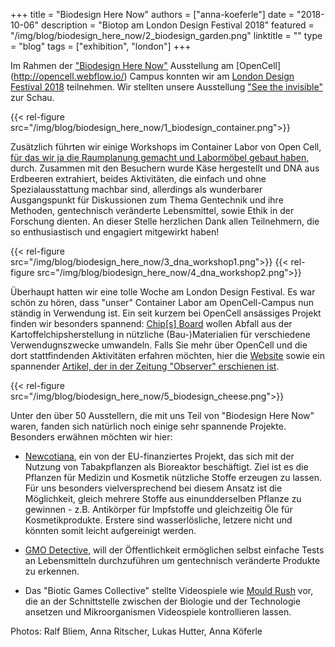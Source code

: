 +++
title = "Biodesign Here Now"
authors = ["anna-koeferle"]
date = "2018-10-06"
description = "Biotop am London Design Festival 2018"
featured = "/img/blog/biodesign_here_now/2_biodesign_garden.png"
linktitle = ""
type = "blog"
tags = ["exhibition", "london"]
+++

Im Rahmen der ["Biodesign Here Now"](https://www.londondesignfestival.com/event/biodesign-here-now) Ausstellung am [OpenCell] (http://opencell.webflow.io/) Campus konnten wir am [London Design Festival 2018](https://www.londondesignfestival.com/) teilnehmen. Wir stellten unsere Ausstellung ["See the invisible"](http://biotop.co/en/blog/invisible-catalogue/) zur Schau.

{{< rel-figure src="/img/blog/biodesign_here_now/1_biodesign_container.png">}}

Zusätzlich führten wir einige Workshops im Container Labor von Open Cell, [für das wir ja die Raumplanung gemacht und Labormöbel gebaut haben](http://biotop.co/en/blog/opencell/), durch. Zusammen mit den Besuchern wurde Käse hergestellt und DNA aus Erdbeeren extrahiert, beides Aktivitäten, die einfach und ohne Spezialausstattung machbar sind, allerdings als wunderbarer Ausgangspunkt für Diskussionen zum Thema Gentechnik und ihre Methoden, gentechnisch veränderte Lebensmittel, sowie Ethik in der Forschung dienten. An dieser Stelle herzlichen Dank allen Teilnehmern, die so enthusiastisch und engagiert mitgewirkt haben!

{{< rel-figure src="/img/blog/biodesign_here_now/3_dna_workshop1.png">}}
{{< rel-figure src="/img/blog/biodesign_here_now/4_dna_workshop2.png">}}

Überhaupt hatten wir eine tolle Woche am London Design Festival. Es war schön zu hören, dass "unser" Container Labor am OpenCell-Campus nun ständig in Verwendung ist. Ein seit kurzem bei OpenCell ansässiges Projekt finden wir besonders spannend: [Chip[s] Board](https://www.chipsboard.com/) wollen Abfall aus der Kartoffelchipsherstellung in nützliche (Bau-)Materialien für verschiedene Verwendugnszwecke umwandeln. Falls Sie mehr über OpenCell und die dort stattfindenden Aktivitäten erfahren möchten, hier die [Website](http://opencell.webflow.io/) sowie ein spannender [Artikel, der in der Zeitung "Observer" erschienen ist](https://www.theguardian.com/science/2018/aug/25/buildings-made-from-fungi-open-cell-pop-up-bio-lab-innovators-london).

{{< rel-figure src="/img/blog/biodesign_here_now/5_biodesign_cheese.png">}}

Unter den über 50 Ausstellern, die mit uns Teil von "Biodesign Here Now" waren,  fanden sich natürlich noch einige sehr spannende Projekte. Besonders erwähnen möchten wir hier:

- [Newcotiana](https://newcotiana.org/), ein von der EU-finanziertes Projekt, das sich mit der Nutzung von Tabakpflanzen als Bioreaktor beschäftigt. Ziel ist es die Pflanzen für Medizin und Kosmetik nützliche Stoffe erzeugen zu lassen. Für uns besonders vielversprechend bei diesem Ansatz ist die Möglichkeit, gleich mehrere Stoffe aus einundderselben Pflanze zu gewinnen - z.B. Antikörper für Impfstoffe und gleichzeitig Öle für Kosmetikprodukte. Erstere sind wasserlösliche, letzere nicht und könnten somit leicht aufgereinigt werden.

- [GMO Detective](https://gmodetective.com/), will der Öffentlichkeit ermöglichen selbst einfache Tests an Lebensmitteln durchzuführen um gentechnisch veränderte Produkte zu erkennen.

- Das "Biotic Games Collective" stellte Videospiele wie [Mould Rush](https://biohackanddesign.com/portfolio/mould-rush/) vor, die an der Schnittstelle zwischen der Biologie und der Technologie ansetzen und Mikroorganismen Videospiele kontrollieren lassen.

Photos: Ralf Bliem, Anna Ritscher, Lukas Hutter, Anna Köferle
